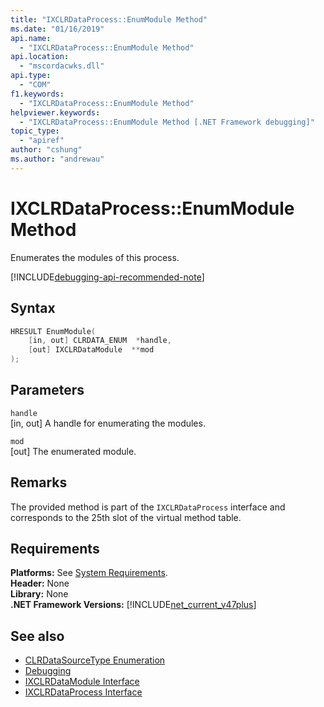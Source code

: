 ```yaml
---
title: "IXCLRDataProcess::EnumModule Method"
ms.date: "01/16/2019"
api.name:
  - "IXCLRDataProcess::EnumModule Method"
api.location:
  - "mscordacwks.dll"
api.type:
  - "COM"
f1.keywords:
  - "IXCLRDataProcess::EnumModule Method"
helpviewer.keywords:
  - "IXCLRDataProcess::EnumModule Method [.NET Framework debugging]"
topic_type:
  - "apiref"
author: "cshung"
ms.author: "andrewau"
---
```

# IXCLRDataProcess::EnumModule Method

Enumerates the modules of this process.

[!INCLUDE[debugging-api-recommended-note](../../../../includes/debugging-api-recommended-note.md)]

## Syntax

```cpp
HRESULT EnumModule(
    [in, out] CLRDATA_ENUM  *handle,
    [out] IXCLRDataModule  **mod
);
```

## Parameters

`handle`\
[in, out] A handle for enumerating the modules.

`mod`\
[out] The enumerated module.

## Remarks

The provided method is part of the `IXCLRDataProcess` interface and corresponds to the 25th slot of the virtual method table.

## Requirements

**Platforms:** See [System Requirements](../../get-started/system-requirements.md).  
**Header:** None  
**Library:** None  
**.NET Framework Versions:** [!INCLUDE[net_current_v47plus](../../../../includes/net-current-v47plus.md)]  

## See also

- [CLRDataSourceType Enumeration](clrdatasourcetype-enumeration.md)
- [Debugging](index.md)
- [IXCLRDataModule Interface](ixclrdatamodule-interface.md)
- [IXCLRDataProcess Interface](ixclrdataprocess-interface.md)
